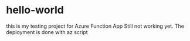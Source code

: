 # hello-world
this is my testing project for Azure Function App
Still not working yet.
The deployment is done with az script
